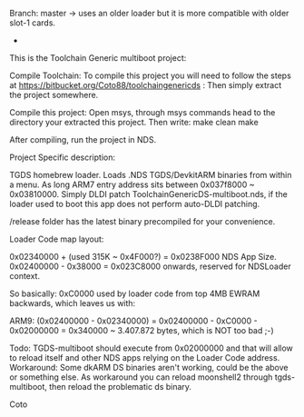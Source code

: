 Branch: master -> uses an older loader but it is more compatible with older slot-1 cards.

-

This is the Toolchain Generic multiboot project:

Compile Toolchain: To compile this project you will need to follow the steps at https://bitbucket.org/Coto88/toolchaingenericds : Then simply extract the project somewhere.

Compile this project: Open msys, through msys commands head to the directory your extracted this project. Then write: make clean make

After compiling, run the project in NDS.


Project Specific description: 

TGDS homebrew loader. Loads .NDS TGDS/DevkitARM binaries from within a menu. As long ARM7 entry address sits between 0x037f8000 ~ 0x03810000.
Simply DLDI patch ToolchainGenericDS-multiboot.nds, if the loader used to boot this app does not perform auto-DLDI patching.

/release folder has the latest binary precompiled for your convenience.


Loader Code map layout:

0x02340000 + (used 315K ~ 0x4F000?) = 0x0238F000 NDS App Size.
0x02400000 - 0x38000 = 0x023C8000 onwards, reserved for NDSLoader context.

So basically:
0xC0000 used by loader code from top 4MB EWRAM backwards, which leaves us with:

ARM9: (0x02400000 - 0x02340000) = 0x02400000 - 0xC0000 - 0x02000000 = 0x340000 ~ 3.407.872 bytes, which is NOT too bad ;-)


Todo:
TGDS-multiboot should execute from 0x02000000 and that will allow to reload itself and other NDS apps relying on the Loader Code address.
Workaround: Some dkARM DS binaries aren't working, could be the above or something else. 
			As workaround you can reload moonshell2 through tgds-multiboot, then reload the problematic ds binary.

Coto

